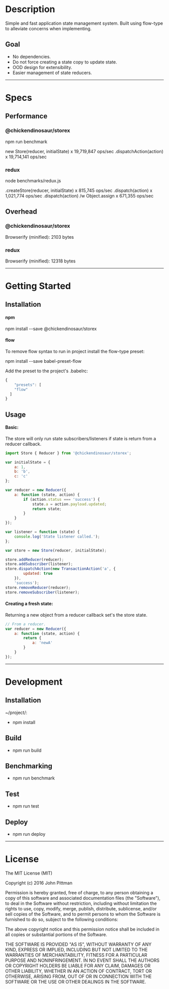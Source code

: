 # Description

Simple and fast application state management system. Built using flow-type to alleviate concerns when implementing.

## Goal

- No dependencies.
- Do not force creating a state copy to update state.
- OOD design for extensibility.
- Easier management of state reducers.

---

# Specs

## Performance

### @chickendinosaur/storex

npm run benchmark

new Store(reducer, initialState) x 19,719,847 ops/sec
.dispatchAction(action) x 19,714,141 ops/sec

### redux

node benchmarks/redux.js

.createStore(reducer, initialState) x 815,745 ops/sec
.dispatch(action) x 1,021,774 ops/sec
.dispatch(action) /w Object.assign x 671,355 ops/sec

## Overhead

### @chickendinosaur/storex

Browserify (minified): 2103 bytes

### redux

Browserify (minified): 12318 bytes

---

# Getting Started

## Installation

#### npm

npm install --save @chickendinosaur/storex

#### flow

To remove flow syntax to run in project install the flow-type preset:

npm install --save babel-preset-flow

Add the preset to the project's .babelrc:

```javascript
{
	"presets": [
    "flow"
  ]
}
```

## Usage

#### Basic:

The store will only run state subscribers/listeners if state is return from a
reducer callback.

```javascript
import Store { Reducer } from '@chickendinosaur/storex';

var initialState = {
	a: 1,
	b: 'b',
	c: 'c'
};

var reducer = new Reducer({
	a: function (state, action) {
		if (action.status === 'success') {
			state.a = action.payload.updated;
			return state;
		}
	}
});

var listener = function (state) {
	console.log('State listener called.');
};

var store = new Store(reducer, initialState);

store.addReducer(reducer);
store.addSubscriber(listener);
store.dispatchAction(new TransactionAction('a', {
		updated: true
	}),
	'success');
store.removeReducer(reducer);
store.removeSubscriber(listener);
```

#### Creating a fresh state:

Returning a new object from a reducer callback set's the store state.

```javascript
// From a reducer.
var reducer = new Reducer({
	a: function (state, action) {
		return {
			a: 'newA'
		}
	}
});
```
---

# Development

## Installation

~/project/:

* npm install

## Build

* npm run build

## Benchmarking

* npm run benchmark

## Test

* npm run test

## Deploy

* npm run deploy

---

# License

The MIT License (MIT)

Copyright (c) 2016 John Pittman

Permission is hereby granted, free of charge, to any person obtaining a copy
of this software and associated documentation files (the "Software"), to deal
in the Software without restriction, including without limitation the rights
to use, copy, modify, merge, publish, distribute, sublicense, and/or sell
copies of the Software, and to permit persons to whom the Software is
furnished to do so, subject to the following conditions:

The above copyright notice and this permission notice shall be included in all
copies or substantial portions of the Software.

THE SOFTWARE IS PROVIDED "AS IS", WITHOUT WARRANTY OF ANY KIND, EXPRESS OR
IMPLIED, INCLUDING BUT NOT LIMITED TO THE WARRANTIES OF MERCHANTABILITY,
FITNESS FOR A PARTICULAR PURPOSE AND NONINFRINGEMENT. IN NO EVENT SHALL THE
AUTHORS OR COPYRIGHT HOLDERS BE LIABLE FOR ANY CLAIM, DAMAGES OR OTHER
LIABILITY, WHETHER IN AN ACTION OF CONTRACT, TORT OR OTHERWISE, ARISING FROM,
OUT OF OR IN CONNECTION WITH THE SOFTWARE OR THE USE OR OTHER DEALINGS IN THE
SOFTWARE.

